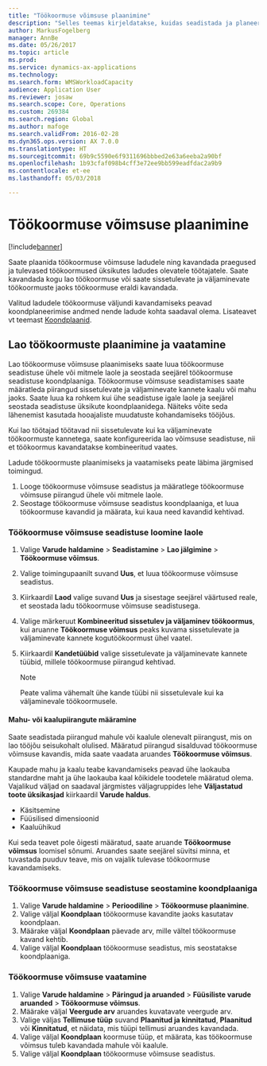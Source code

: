 ```yaml
---
title: "Töökoormuse võimsuse plaanimine"
description: "Selles teemas kirjeldatakse, kuidas seadistada ja planeerida töökoormuse võimsust lao töötajatele või kogu laole."
author: MarkusFogelberg
manager: AnnBe
ms.date: 05/26/2017
ms.topic: article
ms.prod: 
ms.service: dynamics-ax-applications
ms.technology: 
ms.search.form: WMSWorkloadCapacity
audience: Application User
ms.reviewer: josaw
ms.search.scope: Core, Operations
ms.custom: 269384
ms.search.region: Global
ms.author: mafoge
ms.search.validFrom: 2016-02-28
ms.dyn365.ops.version: AX 7.0.0
ms.translationtype: HT
ms.sourcegitcommit: 69b9c5590e6f9311696bbbed2e63a6eeba2a90bf
ms.openlocfilehash: 1b93cfaf098b4cff3e72ee9bb599eadfdac2a9b9
ms.contentlocale: et-ee
ms.lasthandoff: 05/03/2018

---
```


# <a name="schedule-workload-capacity"></a>Töökoormuse võimsuse plaanimine

[!include[banner](../includes/banner.md)]

Saate plaanida töökoormuse võimsuse ladudele ning kavandada praegused ja tulevased töökoormused üksikutes ladudes olevatele töötajatele. Saate kavandada kogu lao töökoormuse või saate sissetulevate ja väljaminevate töökoormuste jaoks töökoormuse eraldi kavandada.

Valitud ladudele töökoormuse väljundi kavandamiseks peavad koondplaneerimise andmed nende ladude kohta saadaval olema. Lisateavet vt teemast [Koondplaanid](../master-planning/master-plans.md).

## <a name="schedule-and-view-workloads-for-a-warehouse"></a>Lao töökoormuste plaanimine ja vaatamine

Lao töökoormuse võimsuse plaanimiseks saate luua töökoormuse seadistuse ühele või mitmele laole ja seostada seejärel töökoormuse seadistuse koondplaaniga. Töökoormuse võimsuse seadistamises saate määratleda piirangud sissetulevate ja väljaminevate kannete kaalu või mahu jaoks. Saate luua ka rohkem kui ühe seadistuse igale laole ja seejärel seostada seadistuse üksikute koondplaanidega. Näiteks võite seda lähenemist kasutada hooajaliste muudatuste kohandamiseks tööjõus.

Kui lao töötajad töötavad nii sissetulevate kui ka väljaminevate töökoormuste kannetega, saate konfigureerida lao võimsuse seadistuse, nii et töökoormus kavandatakse kombineeritud vaates.

Ladude töökoormuste plaanimiseks ja vaatamiseks peate läbima järgmised toimingud.

1. Looge töökoormuse võimsuse seadistus ja määratlege töökoormuse võimsuse piirangud ühele või mitmele laole.
2. Seostage töökoormuse võimsuse seadistus koondplaaniga, et luua töökoormuse kavandid ja määrata, kui kaua need kavandid kehtivad.

### <a name="create-a-workload-capacity-setup-for-a-warehouse"></a>Töökoormuse võimsuse seadistuse loomine laole

1. Valige **Varude haldamine** \> **Seadistamine** \> **Lao jälgimine** \> **Töökoormuse võimsus**.
2. Valige toimingupaanilt suvand **Uus**, et luua töökoormuse võimsuse seadistus.
3. Kiirkaardil **Laod** valige suvand **Uus** ja sisestage seejärel väärtused reale, et seostada ladu töökoormuse võimsuse seadistusega.
4. Valige märkeruut **Kombineeritud sissetulev ja väljaminev töökoormus**, kui aruanne **Töökoormuse võimsus** peaks kuvama sissetulevate ja väljaminevate kannete kogutöökoormust ühel vaatel.
5. Kiirkaardil **Kandetüübid** valige sissetulevate ja väljaminevate kannete tüübid, millele töökoormuse piirangud kehtivad.

    > [!NOTE]
    > Peate valima vähemalt ühe kande tüübi nii sissetulevale kui ka väljaminevale töökoormusele.

#### <a name="define-limits-for-volume-or-weight"></a>Mahu- või kaalupiirangute määramine

Saate seadistada piirangud mahule või kaalule olenevalt piirangust, mis on lao tööjõu seisukohalt olulised. Määratud piirangud sisalduvad töökoormuse võimsuse kavandis, mida saate vaadata aruandes **Töökoormuse võimsus**.

Kaupade mahu ja kaalu teabe kavandamiseks peavad ühe laokauba standardne maht ja ühe laokauba kaal kõikidele toodetele määratud olema. Vajalikud väljad on saadaval järgmistes väljagruppides lehe **Väljastatud toote üksikasjad** kiirkaardil **Varude haldus**.

- Käsitsemine
- Füüsilised dimensioonid
- Kaaluühikud

Kui seda teavet pole õigesti määratud, saate aruande **Töökoormuse võimsus** loomisel sõnumi. Aruandes saate seejärel süvitsi minna, et tuvastada puuduv teave, mis on vajalik tulevase töökoormuse kavandamiseks.

### <a name="associate-a-workload-capacity-setup-with-a-master-plan"></a>Töökoormuse võimsuse seadistuse seostamine koondplaaniga

1. Valige **Varude haldamine** \> **Perioodiline** \> **Töökoormuse plaanimine**.
2. Valige väljal **Koondplaan** töökoormuse kavandite jaoks kasutatav koondplaan.
3. Määrake väljal **Koondplaan** päevade arv, mille vältel töökoormuse kavand kehtib.
4. Valige väljal **Koondplaan** töökoormuse seadistus, mis seostatakse koondplaaniga.

### <a name="view-workload-capacity"></a>Töökoormuse võimsuse vaatamine

1. Valige **Varude haldamine** \> **Päringud ja aruanded** \> **Füüsiliste varude aruanded** \> **Töökoormuse võimsus**.
2. Määrake väljal **Veergude arv** aruandes kuvatavate veergude arv.
3. Valige väljas **Tellimuse tüüp** suvand **Plaanitud ja kinnitatud**, **Plaanitud** või **Kinnitatud**, et näidata, mis tüüpi tellimusi aruandes kavandada.
4. Valige väljal **Koondplaan** koormuse tüüp, et määrata, kas töökoormuse võimsus tuleb kavandada mahule või kaalule.
5. Valige väljal **Koondplaan** töökoormuse võimsuse seadistus.

